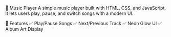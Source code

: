 🎵 Music Player
A simple music player built with HTML, CSS, and JavaScript. It lets users play, pause, and switch songs with a modern UI.

🚀 Features
✅ Play/Pause Songs
✅ Next/Previous Track
✅ Neon Glow UI
✅ Album Art Display
